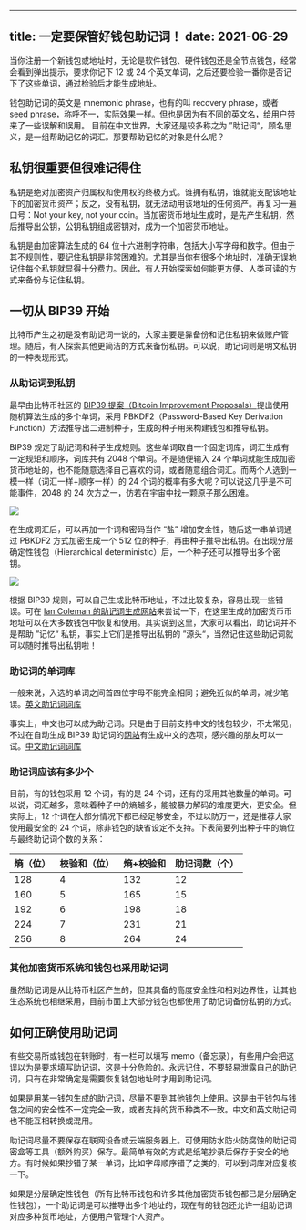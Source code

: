 ----
title: 一定要保管好钱包助记词！
date: 2021-06-29
----

当你注册一个新钱包或地址时，无论是软件钱包、硬件钱包还是全节点钱包，经常会看到弹出提示，要求你记下 12 或 24 个英文单词，之后还要检验一番你是否记下了这些单词，通过检验后才能生成地址。

钱包助记词的英文是 mnemonic phrase，也有的叫 recovery phrase，或者 seed phrase，称呼不一，实际效果一样。但也是因为有不同的英文名，给用户带来了一些误解和误用。 目前在中文世界，大家还是较多称之为 ”助记词“，顾名思义，是一组帮助记忆的词汇。那要帮助记忆的对象是什么呢？

## 私钥很重要但很难记得住

私钥是绝对加密资产归属权和使用权的终极方式。谁拥有私钥，谁就能支配该地址下的加密货币资产；反之，没有私钥，就无法动用该地址的任何资产。再复习一遍口号：Not your key, not your coin。当加密货币地址生成时，是先产生私钥，然后推导出公钥，公钥私钥组成密钥对，成为一个加密货币地址。

私钥是由加密算法生成的 64 位十六进制字符串，包括大小写字母和数字。但由于其不规则性，要记住私钥是非常困难的。尤其是当你有很多个地址时，准确无误地记住每个私钥就显得十分费力。因此，有人开始探索如何能更方便、人类可读的方式来备份与记住私钥。

## 一切从 BIP39 开始

比特币产生之初是没有助记词一说的，大家主要是靠备份和记住私钥来做账户管理。随后，有人探索其他更简洁的方式来备份私钥。可以说，助记词则是明文私钥的一种表现形式。

### 从助记词到私钥

最早由比特币社区的 [BIP39 提案（Bitcoin Improvement Proposals）](https://github.com/bitcoin/bips/blob/master/bip-0039.mediawiki)提出使用随机算法生成的多个单词，采用 PBKDF2（Password-Based Key Derivation Function）方法推导出二进制种子，生成的种子用来构建钱包和推导私钥。

BIP39 规定了助记词和种子生成规则。这些单词取自一个固定词库，词汇生成有一定规矩和顺序，词库共有 2048 个单词。不是随便输入 24 个单词就能生成加密货币地址的，也不能随意选择自己喜欢的词，或者随意组合词汇。而两个人选到一模一样（词汇一样+顺序一样）的 24 个词的概率有多大呢？可以说这几乎是不可能事件，2048 的 24 次方之一，仿若在宇宙中找一颗原子那么困难。

![](https://cdn.jsdelivr.net/gh/Zheng-Shilin/shilin-blog/images/20210630033102.png)

在生成词汇后，可以再加一个词和密码当作 “盐” 增加安全性，随后这一串单词通过 PBKDF2 方式加密生成一个 512 位的种子，再由种子推导出私钥。在出现分层确定性钱包（Hierarchical deterministic）后，一个种子还可以推导出多个密钥。

![](https://cdn.jsdelivr.net/gh/Zheng-Shilin/shilin-blog/images/%E5%8A%A9%E8%AE%B0%E8%AF%8D%E7%94%9F%E6%88%90%E5%9C%B0%E5%9D%80-%E7%AE%80%E4%BD%932.jpg)

根据 BIP39 规则，可以自己生成比特币地址，不过比较复杂，容易出现一些错误。可在 [Ian Coleman 的助记词生成网站](https://iancoleman.io/bip39/)来尝试一下，在这里生成的加密货币币地址可以在大多数钱包中恢复和使用。其实说到这里，大家可以看出，助记词并不是帮助 ”记忆“ 私钥，事实上它们是推导出私钥的 ”源头“，当然记住这些助记词就可以随时推导出私钥啦！

### 助记词的单词库

一般来说，入选的单词之间首四位字母不能完全相同；避免近似的单词，减少笔误。[英文助记词词库](https://github.com/bitcoin/bips/blob/master/bip-0039/english.txt)

事实上，中文也可以成为助记词。只是由于目前支持中文的钱包较少，不太常见，不过在自动生成 BIP39 助记词的[网站](https://iancoleman.io/bip39/)有生成中文的选项，感兴趣的朋友可以一试。[中文助记词词库](https://github.com/bitcoin/bips/blob/master/bip-0039/chinese_simplified.txt)

### 助记词应该有多少个

目前，有的钱包采用 12 个词，有的是 24 个词，还有的采用其他数量的单词。可以说，词汇越多，意味着种子中的熵越多，能被暴力解码的难度更大，更安全。但实际上，12 个词在大部分情况下都已经足够安全，不过以防万一，还是推荐大家使用最安全的 24 个词，除非钱包的缺省设定不支持。下表简要列出种子中的熵位与最终助记词个数的关系：

| 熵（位） | 校验和（位） | 熵+校验和 | 助记词数（个） |
| -------- | ------------ | --------- | -------------- |
| 128      | 4            | 132       | 12             |
| 160      | 5            | 165       | 15             |
| 192      | 6            | 198       | 18             |
| 224      | 7            | 231       | 21             |
| 256      | 8            | 264       | 24             |

### 其他加密货币系统和钱包也采用助记词

虽然助记词是从比特币社区产生的，但其具备的高度安全性和相对边界性，让其他生态系统也相继采用，目前市面上大部分钱包也都使用了助记词备份私钥的方式。

## 如何正确使用助记词

有些交易所或钱包在转账时，有一栏可以填写 memo（备忘录），有些用户会把这误以为是要求填写助记词，这是十分危险的。永远记住，不要轻易泄露自己的助记词，只有在非常确定是需要恢复钱包地址时才用到助记词。

如果是用某一钱包生成的助记词，尽量不要到其他钱包上使用。这是由于钱包与钱包之间的安全性不一定完全一致，或者支持的货币种类不一致。中文和英文助记词也不能互相转换或混用。

助记词尽量不要保存在联网设备或云端服务器上。可使用防水防火防腐蚀的助记词密盒等工具（额外购买）保存。最简单有效的方式是纸笔抄录后保存于安全的地方。有时候如果抄错了某一单词，比如字母顺序错了之类的，可以到词库对应复核一下。

如果是分层确定性钱包（所有比特币钱包和许多其他加密货币钱包都已是分层确定性钱包），一个助记词是可以推导出多个地址的，现在有的钱包还允许一组助记词对应多种货币地址，方便用户管理个人资产。

### 

